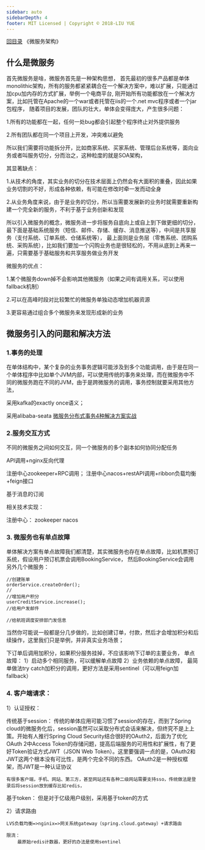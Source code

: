 ```yaml
---
sidebar: auto
sidebarDepth: 4
footer: MIT Licensed | Copyright © 2018-LIU YUE
---
```


[回目录](/docs/software)  《微服务架构》

## 什么是微服务

首先微服务是啥，微服务首先是一种架构思想，
首先最初的很多产品都是单体monolithic架构，所有的服务都紧紧耦合在一个解决方案中，难以扩展，只能通过加cpu加内存的方式扩展，举例一个电商平台,
刚开始所有功能都放在一个解决方案，比如托管在Apache的一个war或者托管在iis的一个.net mvc程序或者一个jar包程序，
随着项目的发展，团队的壮大，单体会变得庞大，产生很多问题：

1.所有的功能都在一起，任何一处bug都会引起整个程序终止对外提供服务

2.所有团队都在同一个项目上开发，冲突难以避免

所以我们需要将功能拆分开，比如商家系统、买家系统、管理后台系统等，面向业务或者叫服务切分，分而治之，这种粒度的就是SOA架构，

其显著缺点：

1.从技术的角度，其实业务的切分在技术层面上仍然会有大面积的重叠，因此如果业务切割的不好，形成各种依赖，有可能在修改时牵一发而动全身

2.从业务角度来说，由于是业务的切分，所以当需要发展新的业务时就需要重新构建一个完全新的服务，不利于基于业务创新和发现

所以引入微服务的概念，微服务进一步将服务自底向上或自上到下做更细的切分，最下面是基础系统服务（短信、邮件、存储、缓存、消息推送等），中间是共享服务（支付系统、订单系统、仓储系统等），
最上面则是业务层（零售系统、团购系统、采购系统），比如我们要加一个闪购业务也是很轻松的，不用从底到上再来一遍，只需要基于基础服务和共享服务做业务开发

微服务的优点：

1.某个微服务down掉不会影响其他微服务（如果之间有调用关系，可以使用fallback机制）

2.可以在高峰时段对比较繁忙的微服务单独动态增加机器资源

3.更容易通过组合多个微服务来发现形成新的业务

## 微服务引入的问题和解决方法

### 1.事务的处理

在单体结构中，某个复杂的业务事务逻辑可能涉及到多个功能调用，由于是在同一个单体程序中比如单个JVM内部，可以使用传统的事务来处理，而在微服务中不同的微服务跑在不同的JVM，由于是跨微服务的调用，事务控制就要采用其他方法，

采用kafka的exactly once语义；

采用alibaba-seata
[微服务分布式事务4种解决方案实战](https://juejin.im/post/5de4cc8ff265da05ef59fec0)


### 2.服务交互方式

不同的微服务之间如何交互，同一个微服务的多个副本如何协同分配任务

API调用+nginx反向代理

注册中心zookeeper+RPC调用； 注册中心nacos+restAPI调用+ribbon负载均衡+feign接口

基于消息的订阅

相关技术实现：

注册中心：
zookeeper
nacos


### 3. 微服务也有单点故障

单体解决方案有单点故障我们都清楚，其实微服务也存在单点故障，比如机票预订系统，假设用户预订机票会调用BookingService，
然后BookingService会调用另外几个微服务：
```
//创建账单
orderService.createOrder();
//
//增加用户积分
userCreditService.increase();
//给用户发邮件

//给航班调度安排部门发信息

```
当然你可能说一般都是分几步做的，比如创建订单，付款，然后才会增加积分和后续操作，这里我们只是举例，并非真实业务场景；

下订单后调用加积分，如果积分服务挂掉，不应该影响下订单的主要业务，
单点故障：
1）启动多个相同服务，可以缓解单点故障
2）业务依赖的单点故障，
最简单做法try catch加积分的调用，更好方法是采用sentinel（可以用feign加fallback）


### 4. 客户端请求：

1）认证授权：

传统基于session：
	传统的单体应用可能习惯了session的存在，而到了Spring cloud的微服务化后，session虽然可以采取分布式会话来解决，但终究不是上上策。开始有人推行Spring Cloud Security结合很好的OAuth2，后面为了优化OAuth 2中Access Token的存储问题，提高后端服务的可用性和扩展性，有了更好Token验证方式JWT（JSON Web Token）。这里要强调一点的是，OAuth2和JWT这两个根本没有可比性，是两个完全不同的东西。 OAuth2是一种授权框架，而JWT是一种认证协议

	有很多客户端，手机、网站、第三方，甚至网站还有各种二级网站需要支持sso，传统做法是登录后将session放到缓存比如redis，

基于token：
	但是对于亿级用户级别，采用基于token的方式

2）请求路由

	LVS负载均衡=>nginix=>网关系统gateway（spring.cloud.gateway）+请求路由
	
	限流：
		最原始redis计数器，更好的办法是使用sentinel



